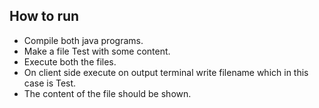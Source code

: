 ## How to run

* Compile both java programs.
* Make a file Test with some content.
* Execute both the files.
* On client side execute on output terminal write filename which in this case is Test.
* The content of the file should be shown.
